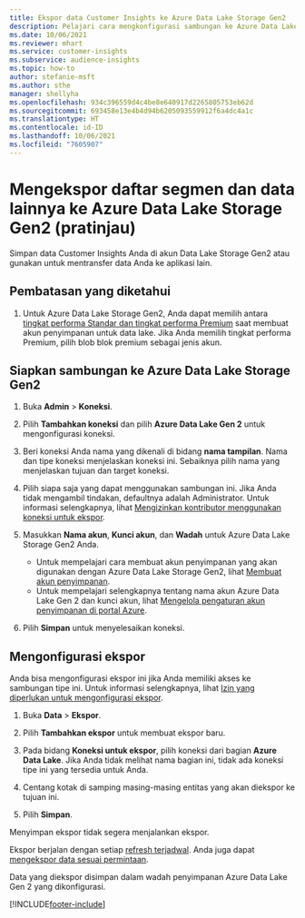 ```yaml
---
title: Ekspor data Customer Insights ke Azure Data Lake Storage Gen2
description: Pelajari cara mengkonfigurasi sambungan ke Azure Data Lake Storage Gen2.
ms.date: 10/06/2021
ms.reviewer: mhart
ms.service: customer-insights
ms.subservice: audience-insights
ms.topic: how-to
author: stefanie-msft
ms.author: sthe
manager: shellyha
ms.openlocfilehash: 934c396559d4c4be8e640917d2265805753eb62d
ms.sourcegitcommit: 693458e13e4b4d94b6205093559912f6a4dc4a1c
ms.translationtype: HT
ms.contentlocale: id-ID
ms.lasthandoff: 10/06/2021
ms.locfileid: "7605907"
---
```

# <a name="export-segment-list-and-other-data-to-azure-data-lake-storage-gen2-preview"></a>Mengekspor daftar segmen dan data lainnya ke Azure Data Lake Storage Gen2 (pratinjau)

Simpan data Customer Insights Anda di akun Data Lake Storage Gen2 atau gunakan untuk mentransfer data Anda ke aplikasi lain.

## <a name="known-limitations"></a>Pembatasan yang diketahui

1. Untuk Azure Data Lake Storage Gen2, Anda dapat memilih antara [tingkat performa Standar dan tingkat performa Premium](/azure/storage/blobs/create-data-lake-storage-account) saat membuat akun penyimpanan untuk data lake. Jika Anda memilih tingkat performa Premium, pilih blob blok premium sebagai jenis akun. 


## <a name="set-up-the-connection-to-azure-data-lake-storage-gen2"></a>Siapkan sambungan ke Azure Data Lake Storage Gen2 


1. Buka **Admin** > **Koneksi**.

1. Pilih **Tambahkan koneksi** dan pilih **Azure Data Lake Gen 2** untuk mengonfigurasi koneksi.

1. Beri koneksi Anda nama yang dikenali di bidang **nama tampilan**. Nama dan tipe koneksi menjelaskan koneksi ini. Sebaiknya pilih nama yang menjelaskan tujuan dan target koneksi.

1. Pilih siapa saja yang dapat menggunakan sambungan ini. Jika Anda tidak mengambil tindakan, defaultnya adalah Administrator. Untuk informasi selengkapnya, lihat [Mengizinkan kontributor menggunakan koneksi untuk ekspor](connections.md#allow-contributors-to-use-a-connection-for-exports).

1. Masukkan **Nama akun**, **Kunci akun**, dan **Wadah** untuk Azure Data Lake Storage Gen2 Anda.
    - Untuk mempelajari cara membuat akun penyimpanan yang akan digunakan dengan Azure Data Lake Storage Gen2, lihat [Membuat akun penyimpanan](/azure/storage/blobs/create-data-lake-storage-account). 
    - Untuk mempelajari selengkapnya tentang nama akun Azure Data Lake Gen 2 dan kunci akun, lihat [Mengelola pengaturan akun penyimpanan di portal Azure](/azure/storage/common/storage-account-manage).

1. Pilih **Simpan** untuk menyelesaikan koneksi. 

## <a name="configure-an-export"></a>Mengonfigurasi ekspor

Anda bisa mengonfigurasi ekspor ini jika Anda memiliki akses ke sambungan tipe ini. Untuk informasi selengkapnya, lihat [Izin yang diperlukan untuk mengonfigurasi ekspor](export-destinations.md#set-up-a-new-export).

1. Buka **Data** > **Ekspor**.

1. Pilih **Tambahkan ekspor** untuk membuat ekspor baru.

1. Pada bidang **Koneksi untuk ekspor**, pilih koneksi dari bagian **Azure Data Lake**. Jika Anda tidak melihat nama bagian ini, tidak ada koneksi tipe ini yang tersedia untuk Anda.

1. Centang kotak di samping masing-masing entitas yang akan diekspor ke tujuan ini.

1. Pilih **Simpan**.

Menyimpan ekspor tidak segera menjalankan ekspor.

Ekspor berjalan dengan setiap [refresh terjadwal](system.md#schedule-tab). Anda juga dapat [mengekspor data sesuai permintaan](export-destinations.md#run-exports-on-demand). 

Data yang diekspor disimpan dalam wadah penyimpanan Azure Data Lake Gen 2 yang dikonfigurasi. 

[!INCLUDE[footer-include](../includes/footer-banner.md)]
